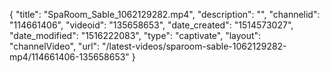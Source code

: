 {
    "title": "SpaRoom_Sable_1062129282.mp4",
    "description": "",
    "channelid": "114661406",
    "videoid": "135658653",
    "date_created": "1514573027",
    "date_modified": "1516222083",
    "type": "captivate",
    "layout": "channelVideo",
    "url": "\/latest-videos\/sparoom-sable-1062129282-mp4\/114661406-135658653"
}
